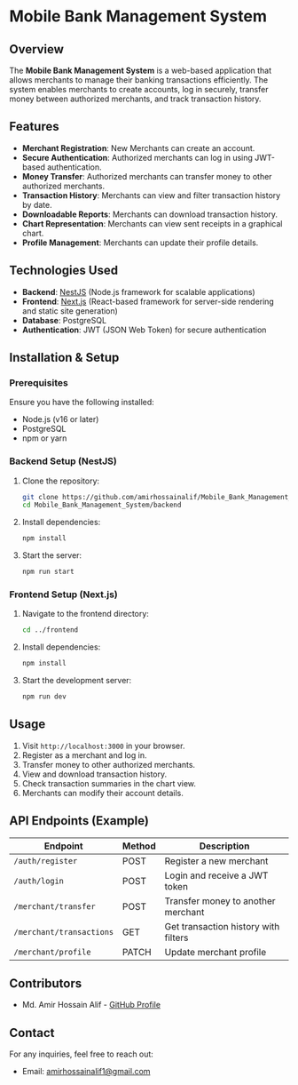 # Mobile Bank Management System

## Overview
The **Mobile Bank Management System** is a web-based application that allows merchants to manage their banking transactions efficiently. The system enables merchants to create accounts, log in securely, transfer money between authorized merchants, and track transaction history.

## Features
- **Merchant Registration**: New Merchants can create an account.
- **Secure Authentication**: Authorized merchants can log in using JWT-based authentication.
- **Money Transfer**: Authorized merchants can transfer money to other authorized merchants.
- **Transaction History**: Merchants can view and filter transaction history by date.
- **Downloadable Reports**: Merchants can download transaction history.
- **Chart Representation**: Merchants can view sent receipts in a graphical chart.
- **Profile Management**: Merchants can update their profile details.

## Technologies Used
- **Backend**: [NestJS](https://nestjs.com/) (Node.js framework for scalable applications)
- **Frontend**: [Next.js](https://nextjs.org/) (React-based framework for server-side rendering and static site generation)
- **Database**: PostgreSQL
- **Authentication**: JWT (JSON Web Token) for secure authentication

## Installation & Setup
### Prerequisites
Ensure you have the following installed:
- Node.js (v16 or later)
- PostgreSQL
- npm or yarn

### Backend Setup (NestJS)
1. Clone the repository:
   ```sh
   git clone https://github.com/amirhossainalif/Mobile_Bank_Management_System.git
   cd Mobile_Bank_Management_System/backend
   ```
2. Install dependencies:
   ```sh
   npm install
   ```
3. Start the server:
   ```sh
   npm run start
   ```

### Frontend Setup (Next.js)
1. Navigate to the frontend directory:
   ```sh
   cd ../frontend
   ```
2. Install dependencies:
   ```sh
   npm install
   ```
3. Start the development server:
   ```sh
   npm run dev
   ```

## Usage
1. Visit `http://localhost:3000` in your browser.
2. Register as a merchant and log in.
3. Transfer money to other authorized merchants.
4. View and download transaction history.
5. Check transaction summaries in the chart view.
6. Merchants can modify their account details.

## API Endpoints (Example)
| Endpoint | Method | Description |
|----------|--------|-------------|
| `/auth/register` | POST | Register a new merchant |
| `/auth/login` | POST | Login and receive a JWT token |
| `/merchant/transfer` | POST | Transfer money to another merchant |
| `/merchant/transactions` | GET | Get transaction history with filters |
| `/merchant/profile` | PATCH | Update merchant profile |

## Contributors
- Md. Amir Hossain Alif - [GitHub Profile](https://github.com/amirhossainalif)

## Contact
For any inquiries, feel free to reach out:
- Email: amirhossainalif1@gmail.com


